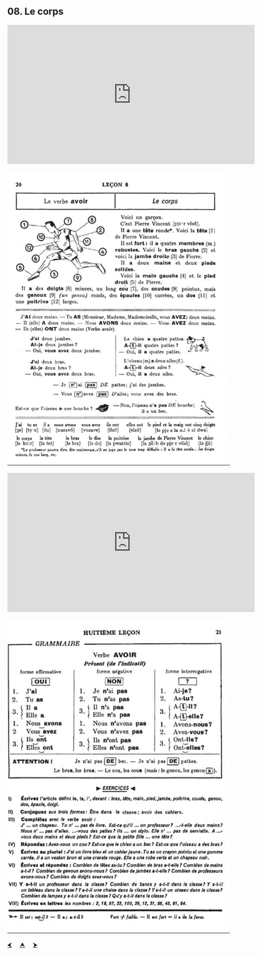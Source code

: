 ## 08. Le corps

<iframe width="560" height="315" src="https://www.youtube.com/embed/cwlg9Prjwek" frameborder="0" allow="accelerometer; autoplay; encrypted-media; gyroscope; picture-in-picture" allowfullscreen></iframe>

![08A](img/08A.JPG)

<iframe width="560" height="315" src="https://www.youtube.com/embed/AiGuSAVnJvQ" frameborder="0" allow="accelerometer; autoplay; encrypted-media; gyroscope; picture-in-picture" allowfullscreen></iframe>

![08B](img/08B.JPG)

<p>
  <a href='07.html' title='Önceki sayfa'>⮜</a>&emsp;
  <a href='..' title='Ana sayfa'>⮝</a>&emsp;
  <a href='09.html' title='Sonraki sayfa'>⮞</a>
</p>